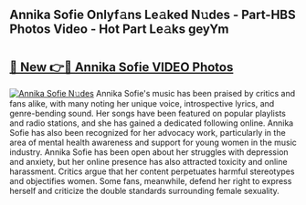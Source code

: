 ## Annika Sofie Onlyf𝚊ns Le𝚊ked N𝚞des - Part-HBS Photos Video - Hot Part Le𝚊ks geyYm

# <h2><a href="http://ac39080.deff.icu/?id=Annika+Sofie">🔗 New 👉🔴 Annika Sofie VIDEO Photos</a></h2>

[![Annika Sofie N𝚞des](https://i.imgur.com/rIISA9y.gif)](http://ac39080.deff.icu/?id=Annika+Sofie)
Annika Sofie's music has been praised by critics and fans alike, with many noting her unique voice, introspective lyrics, and genre-bending sound. Her songs have been featured on popular playlists and radio stations, and she has gained a dedicated following online. Annika Sofie has also been recognized for her advocacy work, particularly in the area of mental health awareness and support for young women in the music industry. Annika Sofie has been open about her struggles with depression and anxiety, but her online presence has also attracted toxicity and online harassment. Critics argue that her content perpetuates harmful stereotypes and objectifies women. Some fans, meanwhile, defend her right to express herself and criticize the double standards surrounding female sexuality.
